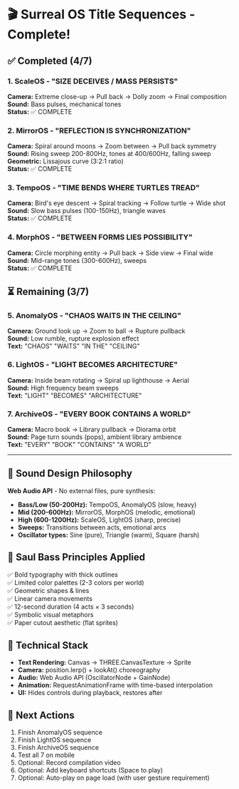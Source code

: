 # 🎬 Surreal OS Title Sequences - Complete!

## ✅ Completed (4/7)

### 1. ScaleOS - "SIZE DECEIVES / MASS PERSISTS"
**Camera:** Extreme close-up → Pull back → Dolly zoom → Final composition  
**Sound:** Bass pulses, mechanical tones  
**Status:** ✅ COMPLETE

### 2. MirrorOS - "REFLECTION IS SYNCHRONIZATION"
**Camera:** Spiral around moons → Zoom between → Pull back symmetry  
**Sound:** Rising sweep 200-800Hz, tones at 400/600Hz, falling sweep  
**Geometric:** Lissajous curve (3:2:1 ratio)  
**Status:** ✅ COMPLETE

### 3. TempoOS - "TIME BENDS WHERE TURTLES TREAD"
**Camera:** Bird's eye descent → Spiral tracking → Follow turtle → Wide shot  
**Sound:** Slow bass pulses (100-150Hz), triangle waves  
**Status:** ✅ COMPLETE

### 4. MorphOS - "BETWEEN FORMS LIES POSSIBILITY"
**Camera:** Circle morphing entity → Pull back → Side view → Final wide  
**Sound:** Mid-range tones (300-600Hz), sweeps  
**Status:** ✅ COMPLETE

## ⏳ Remaining (3/7)

### 5. AnomalyOS - "CHAOS WAITS IN THE CEILING"
**Camera:** Ground look up → Zoom to ball → Rupture pullback  
**Sound:** Low rumble, rupture explosion effect  
**Text:** "CHAOS" "WAITS" "IN THE" "CEILING"

### 6. LightOS - "LIGHT BECOMES ARCHITECTURE"
**Camera:** Inside beam rotating → Spiral up lighthouse → Aerial  
**Sound:** High frequency beam sweeps  
**Text:** "LIGHT" "BECOMES" "ARCHITECTURE"

### 7. ArchiveOS - "EVERY BOOK CONTAINS A WORLD"
**Camera:** Macro book → Library pullback → Diorama orbit  
**Sound:** Page turn sounds (pops), ambient library ambience  
**Text:** "EVERY" "BOOK" "CONTAINS" "A WORLD"

---

## 🎵 Sound Design Philosophy

**Web Audio API** - No external files, pure synthesis:
- **Bass/Low (50-200Hz):** TempoOS, AnomalyOS (slow, heavy)
- **Mid (200-600Hz):** MirrorOS, MorphOS (melodic, emotional)
- **High (600-1200Hz):** ScaleOS, LightOS (sharp, precise)
- **Sweeps:** Transitions between acts, emotional arcs
- **Oscillator types:** Sine (pure), Triangle (warm), Square (harsh)

## 📐 Saul Bass Principles Applied

✅ Bold typography with thick outlines  
✅ Limited color palettes (2-3 colors per world)  
✅ Geometric shapes & lines  
✅ Linear camera movements  
✅ 12-second duration (4 acts × 3 seconds)  
✅ Symbolic visual metaphors  
✅ Paper cutout aesthetic (flat sprites)

## 🎥 Technical Stack

- **Text Rendering:** Canvas → THREE.CanvasTexture → Sprite
- **Camera:** position.lerp() + lookAt() choreography  
- **Audio:** Web Audio API (OscillatorNode + GainNode)
- **Animation:** RequestAnimationFrame with time-based interpolation
- **UI:** Hides controls during playback, restores after

## 🚀 Next Actions

1. Finish AnomalyOS sequence
2. Finish LightOS sequence  
3. Finish ArchiveOS sequence
4. Test all 7 on mobile
5. Optional: Record compilation video
6. Optional: Add keyboard shortcuts (Space to play)
7. Optional: Auto-play on page load (with user gesture requirement)
